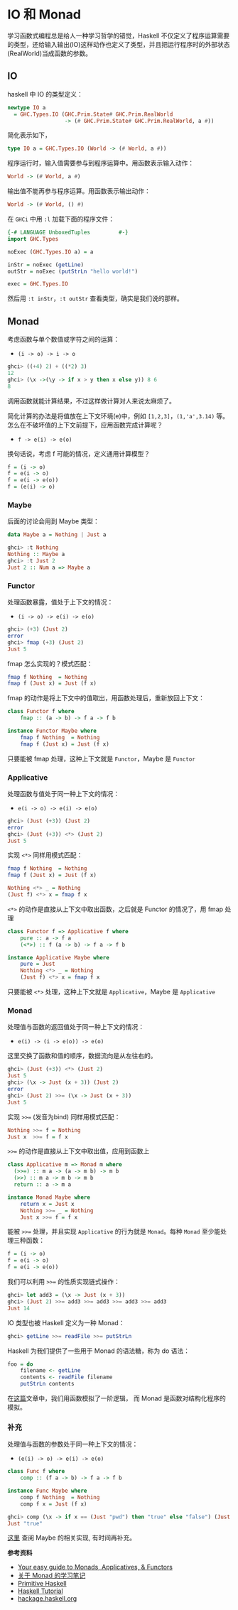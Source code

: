 # IO 和 Monad


学习函数式编程总是给人一种学习哲学的错觉，Haskell 不仅定义了程序运算需要的类型，还给输入输出(IO)这样动作也定义了类型，并且把运行程序时的外部状态(RealWorld)当成函数的参数。

## IO

haskell 中 IO 的类型定义：

```haskell
newtype IO a
  = GHC.Types.IO (GHC.Prim.State# GHC.Prim.RealWorld
                  -> (# GHC.Prim.State# GHC.Prim.RealWorld, a #))
```

简化表示如下，

```haskell
type IO a = GHC.Types.IO (World -> (# World, a #))
```

程序运行时，输入值需要参与到程序运算中。用函数表示输入动作：

```haskell
World -> (# World, a #)
```

输出值不能再参与程序运算。用函数表示输出动作：

```haskell
World -> (# World, () #)
```

在 `GHCi` 中用 `:l` 加载下面的程序文件：

```haskell
{-# LANGUAGE UnboxedTuples         #-}
import GHC.Types              

noExec (GHC.Types.IO a) = a

inStr = noExec (getLine)
outStr = noExec (putStrLn "hello world!")

exec = GHC.Types.IO
```

然后用 `:t inStr`，`:t outStr` 查看类型，确实是我们说的那样。

## Monad

考虑函数与单个数值或字符之间的运算：

- `(i -> o) -> i -> o`

```haskell
ghci> ((+4) 2) + ((*2) 3)
12
ghci> (\x ->(\y -> if x > y then x else y)) 8 6
8
```

调用函数就能计算结果，不过这样做计算对人来说太麻烦了。

简化计算的办法是将值放在上下文环境(e)中，例如 `[1,2,3]`，`(1,'a',3.14)` 等。怎么在不破坏值的上下文前提下，应用函数完成计算呢？

- `f -> e(i) -> e(o)`

换句话说，考虑 f 可能的情况，定义通用计算模型？

```haskell
f = (i -> o)
f = e(i -> o)
f = e(i -> e(o))
f = (e(i) -> o)
```

### Maybe 

后面的讨论会用到 Maybe 类型：

```haskell
data Maybe a = Nothing | Just a
```
```haskell
ghci> :t Nothing
Nothing :: Maybe a
ghci> :t Just 2
Just 2 :: Num a => Maybe a
```

### Functor

处理函数暴露，值处于上下文的情况： 

- `(i -> o) -> e(i) -> e(o)`

```haskell
ghci> (+3) (Just 2)
error
ghci> fmap (+3) (Just 2)
Just 5
```

fmap 怎么实现的？模式匹配：

```haskell
fmap f Nothing  = Nothing
fmap f (Just x) = Just (f x)
```

fmap 的动作是将上下文中的值取出，用函数处理后，重新放回上下文：

```haskell
class Functor f where
    fmap :: (a -> b) -> f a -> f b

instance Functor Maybe where
    fmap f Nothing  = Nothing
    fmap f (Just x) = Just (f x)
```

只要能被 fmap 处理，这种上下文就是 `Functor`，Maybe 是 `Functor`

### Applicative

处理函数与值处于同一种上下文的情况：

- `e(i -> o) -> e(i) -> e(o)`

```haskell
ghci> (Just (+3)) (Just 2)
error
ghci> (Just (+3)) <*> (Just 2)
Just 5
```

实现 `<*>` 同样用模式匹配：

```haskell
fmap f Nothing  = Nothing
fmap f (Just x) = Just (f x)

Nothing <*> _ = Nothing
(Just f) <*> x = fmap f x
```

`<*>` 的动作是直接从上下文中取出函数，之后就是 Functor 的情况了，用 fmap 处理

```haskell
class Functor f => Applicative f where
    pure :: a -> f a
    (<*>) :: f (a -> b) -> f a -> f b

instance Applicative Maybe where
    pure = Just
    Nothing <*> _ = Nothing
    (Just f) <*> x = fmap f x
```

只要能被 `<*>` 处理，这种上下文就是 `Applicative`，Maybe 是 `Applicative`

###  Monad

处理值与函数的返回值处于同一种上下文的情况：

- `e(i) -> (i -> e(o)) -> e(o)`

这里交换了函数和值的顺序，数据流向是从左往右的。

```haskell
ghci> (Just (+3)) <*> (Just 2)
Just 5
ghci> (\x -> Just (x + 3)) (Just 2)
error
ghci> (Just 2) >>= (\x -> Just (x + 3))
Just 5
```

实现 `>>=` (发音为bind) 同样用模式匹配：

```haskell
Nothing >>= f = Nothing
Just x  >>= f = f x
```

`>>=` 的动作是直接从上下文中取出值，应用到函数上

```haskell
class Applicative m => Monad m where
  (>>=) :: m a -> (a -> m b) -> m b
  (>>) :: m a -> m b -> m b
  return :: a -> m a

instance Monad Maybe where
    return x = Just x
    Nothing >>= _ = Nothing
    Just x >>= f = f x
```

能被 `>>=` 处理，并且实现 `Applicative` 的行为就是 `Monad`。每种 `Monad` 至少能处理三种函数：

```haskell
f = (i -> o)
f = e(i -> o)
f = e(i -> e(o))
```

我们可以利用 `>>=` 的性质实现链式操作：

```haskell
ghci> let add3 = (\x -> Just (x + 3))
ghci> (Just 2) >>= add3 >>= add3 >>= add3 >>= add3
Just 14
```

IO 类型也被 Haskell 定义为一种 Monad：

```haskell
ghci> getLine >>= readFile >>= putStrLn
```

Haskell 为我们提供了一些用于 Monad 的语法糖，称为 do 语法：

```haskell
foo = do
    filename <- getLine
    contents <- readFile filename
    putStrLn contents
```

在[这篇](https://111hunter.github.io/2020-11-26-%CE%BB-calculus/)文章中，我们用函数模拟了一阶逻辑，
而 Monad 是函数对结构化程序的模拟。

### 补充

处理值与函数的参数处于同一种上下文的情况：

- `(e(i) -> o) -> e(i) -> e(o)`

```haskell
class Func f where
    comp :: (f a -> b) -> f a -> f b

instance Func Maybe where
    comp f Nothing  = Nothing
    comp f x = Just (f x)
```

```haskell
ghci> comp (\x -> if x == (Just "pwd") then "true" else "false") (Just "pwd")
Just "true"
```

[这里](http://hackage.haskell.org/package/base-4.8.2.0/docs/Prelude.html#t:Maybe) 查阅 Maybe 的相关实现, 有时间再补充。

**参考资料**

- [Your easy guide to Monads, Applicatives, & Functors](https://medium.com/@lettier/your-easy-guide-to-monads-applicatives-functors-862048d61610)
- [关于 Monad 的学习笔记](https://juejin.cn/post/6844903438434697224)
- [Primitive Haskell](https://www.fpcomplete.com/haskell/tutorial/primitive-haskell/)
- [Haskell Tutorial](https://openhome.cc/Gossip/CodeData/HaskellTutorial/)
- [hackage.haskell.org](http://hackage.haskell.org/package/base-4.8.2.0/docs/Prelude.html#t:Maybe)
